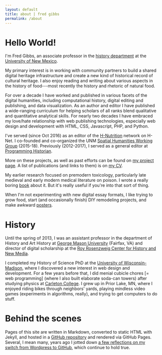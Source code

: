 ```yaml
---
layout: default
title: about | fred gibbs
permalink: /about
---
```


# Hello World!
I'm Fred Gibbs, an associate professor in the [history department](http://history.unm.edu) at the [University of New Mexico](http://unm.edu).

My primary interest is in working with community partners to build a shared digital heritage infrastructure and create a new kind of historical record of cultural heritage. I also enjoy reading and writing about various aspects in the history of food---most recently the history and rhetoric of natural food.

For over a decade I have worked and published in various facets of the digital humanities, including computational history, digital editing and publishing, and data visualization. As an author and editor I have published a wide-ranging curriculum for helping scholars of all ranks blend qualitative and quantitative analytical skills. For nearly two decades I have embraced my love/hate relationship with web publishing technologies, especially web design and development with HTML, CSS, Javascript, PHP, and Python.

I've served (since Oct 2016) as an editor of the [H-Nutrition](https://networks.h-net.org/h-nutrition) network on H-Net. I co-founded and co-organized the UNM [Spatial Humanities Working Group](http://spatialhumanities.unm.edu) (2015-18). Previously (2012-2017), I served as a general editor at [Programming Historian](http://programminghistorian.org).

More on these projects, as well as past efforts can be found on [my project page](projects). A list of publications (and links to them) is on [my CV](cv).

My earlier research focused on premodern toxicology, particularly late medieval and early modern medical literature on poison. I wrote a really boring [book](https://www.routledge.com/Poison-Medicine-and-Disease-in-Late-Medieval-and-Early-Modern-Europe/Gibbs/p/book/9781472420398) about it. But it's really useful if you're into that sort of thing.

When I'm not experimenting with new digital essay formats, I like trying to grow food, start (and occasionally finish) DIY remodeling projects, and make awkward [posters](/posters).


# History
Until the spring of 2013, I was an assistant professor in the department of History and Art History at [George Mason University](http:///gmu.edu) (Fairfax, VA) and director of digital scholarship at the [Roy Rosenzweig Center for History and New Media](http://chnm.gmu.edu).

I completed my History of Science PhD at the [University of Wisconsin-Madison](http://wisc.edu), where I discovered a new interest in web design and development. For a few years before that, I did menial cubicle chores \[= web programming] (where I also built elaborate soda-can towers) after studying physics at [Carleton College](http://www.carleton.edu). I grew up in Prior Lake, MN, where I enjoyed riding bikes through neighbors' yards, playing  mindless video games (experiments in algorithms, really), and trying to get computers to do stuff.


# Behind the scenes
Pages of this site are written in Markdown, converted to static HTML with Jekyll, and hosted in a [GitHub repository](https://github.com/fredgibbs/fredgibbs.github.io) and rendered via GitHub Pages. Several, I mean many, years ago I jotted down [a few reflections on my switch from Wordpress to GitHub](posts/a-new-minimalist-versioned-website), which continue to hold true.
